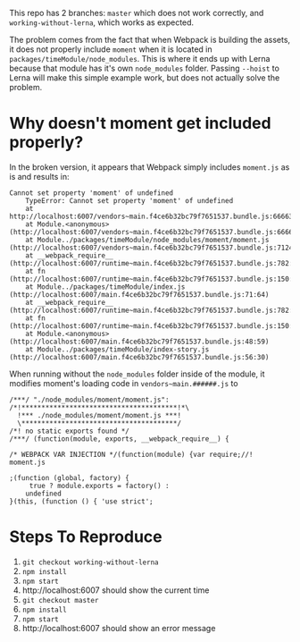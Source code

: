 This repo has 2 branches: `master` which does not work correctly, and `working-without-lerna`, which works as expected.

The problem comes from the fact that when Webpack is building the assets, it does not properly include `moment` when it is located in `packages/timeModule/node_modules`. This is where it ends up with Lerna because that module has it's own `node_modules` folder. Passing `--hoist` to Lerna will make this simple example work, but does not actually solve the problem.

# Why doesn't moment get included properly?

In the broken version, it appears that Webpack simply includes `moment.js` as is and results in:
```
Cannot set property 'moment' of undefined
    TypeError: Cannot set property 'moment' of undefined
    at http://localhost:6007/vendors~main.f4ce6b32bc79f7651537.bundle.js:66663:309
    at Module.<anonymous> (http://localhost:6007/vendors~main.f4ce6b32bc79f7651537.bundle.js:66664:3)
    at Module../packages/timeModule/node_modules/moment/moment.js (http://localhost:6007/vendors~main.f4ce6b32bc79f7651537.bundle.js:71242:30)
    at __webpack_require__ (http://localhost:6007/runtime~main.f4ce6b32bc79f7651537.bundle.js:782:30)
    at fn (http://localhost:6007/runtime~main.f4ce6b32bc79f7651537.bundle.js:150:20)
    at Module../packages/timeModule/index.js (http://localhost:6007/main.f4ce6b32bc79f7651537.bundle.js:71:64)
    at __webpack_require__ (http://localhost:6007/runtime~main.f4ce6b32bc79f7651537.bundle.js:782:30)
    at fn (http://localhost:6007/runtime~main.f4ce6b32bc79f7651537.bundle.js:150:20)
    at Module.<anonymous> (http://localhost:6007/main.f4ce6b32bc79f7651537.bundle.js:48:59)
    at Module../packages/timeModule/index-story.js (http://localhost:6007/main.f4ce6b32bc79f7651537.bundle.js:56:30)
```

When running without the `node_modules` folder inside of the module, it modifies moment's loading code in `vendors~main.######.js` to
```
/***/ "./node_modules/moment/moment.js":
/*!***************************************!*\
  !*** ./node_modules/moment/moment.js ***!
  \***************************************/
/*! no static exports found */
/***/ (function(module, exports, __webpack_require__) {

/* WEBPACK VAR INJECTION */(function(module) {var require;//! moment.js

;(function (global, factory) {
     true ? module.exports = factory() :
    undefined
}(this, (function () { 'use strict';
```

# Steps To Reproduce
1. `git checkout working-without-lerna`
1. `npm install`
1. `npm start`
1. http://localhost:6007 should show the current time
1. `git checkout master`
1. `npm install`
1. `npm start`
1. http://localhost:6007 should show an error message